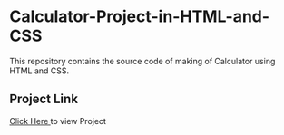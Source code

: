 # Calculator-Project-in-HTML-and-CSS
This repository contains the source code of  making of Calculator using HTML and CSS.
<br>
<h2>Project Link </h2><span><a target='blank' href="https://aniketkumar7.github.io/Calculator-Project-in-HTML-and-CSS/">Click Here </a> to view Project</span>
